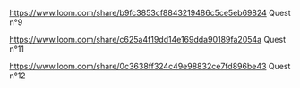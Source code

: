 https://www.loom.com/share/b9fc3853cf8843219486c5ce5eb69824 Quest n°9

https://www.loom.com/share/c625a4f19dd14e169dda90189fa2054a Quest n°11

https://www.loom.com/share/0c3638ff324c49e98832ce7fd896be43 Quest n°12
